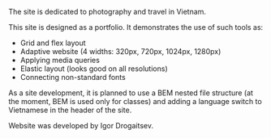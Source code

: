 The site is dedicated to photography and travel in Vietnam.

This site is designed as a portfolio. It demonstrates the use of such tools as:

- Grid and flex layout
- Adaptive website (4 widths: 320px, 720px, 1024px, 1280px)
- Applying media queries
- Elastic layout (looks good on all resolutions)
- Connecting non-standard fonts

As a site development, it is planned to use a BEM nested file structure (at the moment, BEM is used only for classes) and adding a language switch to Vietnamese in the header of the site.

Website was developed by Igor Drogaitsev.
